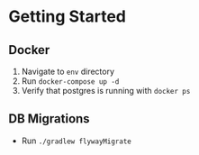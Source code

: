 # Getting Started

## Docker
1. Navigate to `env` directory
2. Run `docker-compose up -d`
3. Verify that postgres is running with `docker ps`

## DB Migrations
* Run `./gradlew flywayMigrate`
